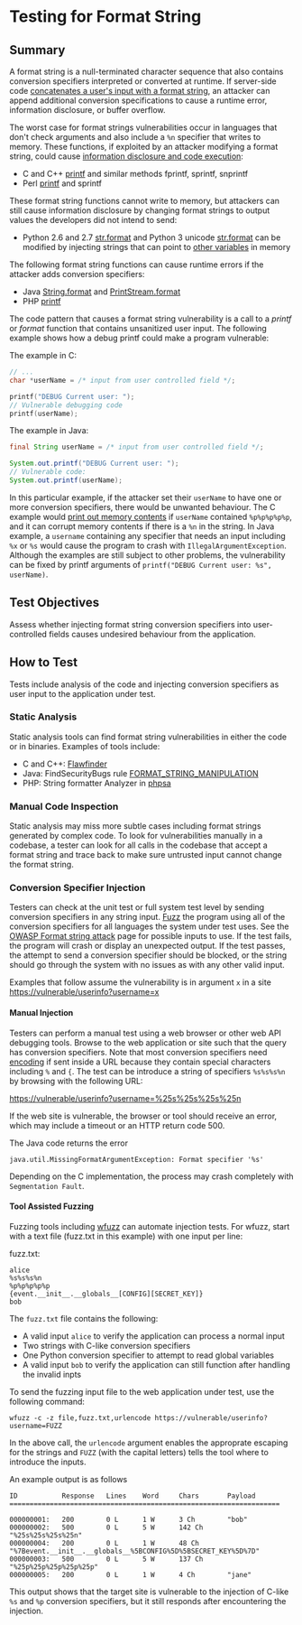 # Testing for Format String

## Summary

A format string is a null-terminated character sequence that also contains conversion specifiers interpreted or converted at runtime. If server-side code [concatenates a user's input with a format string](https://www.netsparker.com/blog/web-security/string-concatenation-format-string-vulnerabilities/), an attacker can append additional conversion specifications to cause a runtime error, information disclosure, or buffer overflow.

The worst case for format strings vulnerabilities occur in languages that don't check arguments and also include a `%n` specifier that writes to memory. These functions, if exploited by an attacker modifying a format string, could cause [information disclosure and code execution](https://www.veracode.com/security/format-string):

* C and C++ [printf](https://en.cppreference.com/w/c/io/fprintf) and similar methods fprintf, sprintf, snprintf
* Perl [printf](https://perldoc.perl.org/functions/printf.html) and sprintf

These format string functions cannot write to memory, but attackers can still cause information disclosure by changing format strings to output values the developers did not intend to send:

* Python 2.6 and 2.7 [str.format](https://docs.python.org/2/library/string.html) and Python 3 unicode [str.format](https://docs.python.org/3/library/stdtypes.html#str.format) can be modified by injecting strings that can point to [other variables](https://lucumr.pocoo.org/2016/12/29/careful-with-str-format/) in memory

The following format string functions can cause runtime errors if the attacker adds conversion specifiers:

* Java [String.format](https://docs.oracle.com/en/java/javase/11/docs/api/java.base/java/lang/String.html#format%28java.util.Locale%2Cjava.lang.String%2Cjava.lang.Object...%29) and [PrintStream.format](https://docs.oracle.com/en/java/javase/11/docs/api/java.base/java/io/PrintStream.html#format%2528java.util.Locale%252Cjava.lang.String%252Cjava.lang.Object...%2529)
* PHP [printf](https://www.php.net/manual/es/function.printf.php)

The code pattern that causes a format string vulnerability is a call to a _printf_ or _format_ function that contains unsanitized user input. The following example shows how a debug printf could make a program vulnerable:

The example in C:

```c
// ...
char *userName = /* input from user controlled field */;

printf("DEBUG Current user: ");
// Vulnerable debugging code
printf(userName);
```

The example in Java:

```java
final String userName = /* input from user controlled field */;

System.out.printf("DEBUG Current user: ");
// Vulnerable code:
System.out.printf(userName);
```

In this particular example, if the attacker set their `userName` to have one or more conversion specifiers, there would be unwanted behaviour. The C example would [print out memory contents](https://www.defcon.org/images/defcon-18/dc-18-presentations/Haas/DEFCON-18-Haas-Adv-Format-String-Attacks.pdf) if `userName` contained `%p%p%p%p%p`, and it can corrupt memory contents if there is a `%n` in the string. In Java example, a `username` containing any specifier that needs an input including `%x` or `%s` would cause the program to crash with `IllegalArgumentException`. Although the examples are still subject to other problems, the vulnerability can be fixed by printf arguments of `printf("DEBUG Current user: %s", userName)`.

## Test Objectives

Assess whether injecting format string conversion specifiers into user-controlled fields causes undesired behaviour from the application.

## How to Test

Tests include analysis of the code and injecting conversion specifiers as user input to the application under test.

### Static Analysis

Static analysis tools can find format string vulnerabilities in either the code or in binaries. Examples of tools include:

* C and C++: [Flawfinder](https://dwheeler.com/flawfinder/)
* Java: FindSecurityBugs rule [FORMAT_STRING_MANIPULATION](https://find-sec-bugs.github.io/bugs.htm#FORMAT_STRING_MANIPULATION)
* PHP: String formatter Analyzer in [phpsa](https://github.com/ovr/phpsa/blob/master/docs/05_Analyzers.md#function_string_formater)

### Manual Code Inspection

Static analysis may miss more subtle cases including format strings generated by complex code. To look for vulnerabilities manually in a codebase, a tester can look for all calls in the codebase that accept a format string and trace back to make sure untrusted input cannot change the format string.

### Conversion Specifier Injection

Testers can check at the unit test or full system test level by sending conversion specifiers in any string input. [Fuzz](https://owasp.org/www-community/Fuzzing) the program using all of the conversion specifiers for all languages the system under test uses. See the [OWASP Format string attack](https://owasp.org/www-community/attacks/Format_string_attack) page for possible inputs to use. If the test fails, the program will crash or display an unexpected output. If the test passes, the attempt to send a conversion specifier should be blocked, or the string should go through the system with no issues as with any other valid input.

Examples that follow assume the vulnerability is in argument `x` in a site <https://vulnerable/userinfo?username=x>

#### Manual Injection

Testers can perform a manual test using a web browser or other web API debugging tools. Browse to the web application or site such that the query has conversion specifiers. Note that most conversion specifiers need [encoding](https://tools.ietf.org/html/rfc3986#section-2.1) if sent inside a URL because they contain special characters including `%` and `{`. The test can be introduce a string of specifiers `%s%s%s%n` by browsing with the following URL:

<https://vulnerable/userinfo?username=%25s%25s%25s%25n>

If the web site is vulnerable, the browser or tool should receive an error, which may include a timeout or an HTTP return code 500.

The Java code returns the error

```text
java.util.MissingFormatArgumentException: Format specifier '%s'
```

Depending on the C implementation, the process may crash completely with `Segmentation Fault`.

#### Tool Assisted Fuzzing

Fuzzing tools including [wfuzz](https://github.com/xmendez/wfuzz) can automate injection tests. For wfuzz, start with a text file (fuzz.txt in this example) with one input per line:

fuzz.txt:

```text
alice
%s%s%s%n
%p%p%p%p%p
{event.__init__.__globals__[CONFIG][SECRET_KEY]}
bob
```

The `fuzz.txt` file contains the following:

* A valid input `alice` to verify the application can process a normal input
* Two strings with C-like conversion specifiers
* One Python conversion specifier to attempt to read global variables
* A valid input `bob` to verify the application can still function after handling the invalid inpts

To send the fuzzing input file to the web application under test, use the following command:

```console
wfuzz -c -z file,fuzz.txt,urlencode https://vulnerable/userinfo?username=FUZZ
```

In the above call, the `urlencode` argument enables the approprate escaping for the strings and `FUZZ` (with the capital letters) tells the tool where to introduce the inputs.

An example output is as follows

```text
ID           Response   Lines    Word     Chars       Payload
===================================================================

000000001:   200        0 L      1 W      3 Ch        "bob"
000000002:   500        0 L      5 W      142 Ch      "%25s%25s%25s%25n"
000000004:   200        0 L      1 W      48 Ch       "%7Bevent.__init__.__globals__%5BCONFIG%5D%5BSECRET_KEY%5D%7D"
000000003:   500        0 L      5 W      137 Ch      "%25p%25p%25p%25p%25p"
000000005:   200        0 L      1 W      4 Ch        "jane"
```

This output shows that the target site is vulnerable to the injection of C-like `%s` and `%p` conversion specifiers, but it still responds after encountering the injection.
